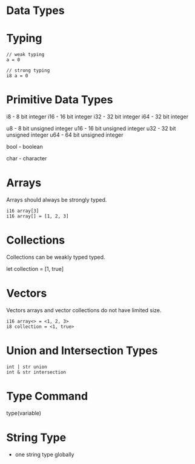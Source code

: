 # Data Types

# Typing

```
// weak typing
a = 0

// strong typing
i8 a = 0
```

# Primitive Data Types

i8  - 8 bit integer
i16 - 16 bit integer
i32 - 32 bit integer
i64 - 32 bit integer

u8  - 8 bit unsigned integer
u16 - 16 bit unsigned integer
u32 - 32 bit unsigned integer
u64 - 64 bit unsigned integer

bool - boolean

char - character

# Arrays

Arrays should always be strongly typed.

```
i16 array[3]
i16 array[] = [1, 2, 3]
```

# Collections

Collections can be weakly typed typed.

let collection = [1, true]

# Vectors

Vectors arrays and vector collections do not have limited size.

```
i16 array<> = <1, 2, 3>
i8 collection = <1, true>
```

# Union and Intersection Types

```
int | str union
int & str intersection
```

# Type Command

type(variable)

# String Type
- one string type globally